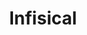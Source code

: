 ---
draft: false
title: Infisical
content:
  id: infisical
  name: Infisical
  website: https://infisical.com/
  short_description: "Infisical is an open-source, end-to-end encrypted platform for secret management: sync secrets across your team/infrastructure and prevents secret leaks."
---